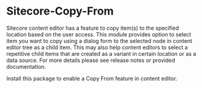 # Sitecore-Copy-From
Sitecore content editor has a feature to copy item(s) to the specified location based on the user access. 
This module provides option to select item you want to copy using a dialog form to the selected node in content editor tree as a child item. This may also help content editors to select a repetitive child items that are created as a variant in certain location or as a data source.
For more details please see release notes or provided documentation.

Install this package to enable a Copy From feature in content editor.
